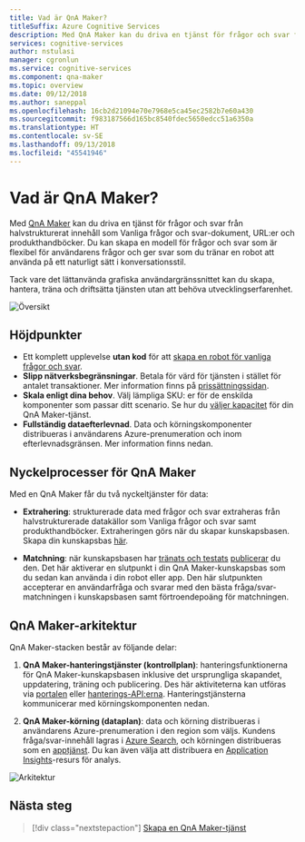 ```yaml
---
title: Vad är QnA Maker?
titleSuffix: Azure Cognitive Services
description: Med QnA Maker kan du driva en tjänst för frågor och svar från halvstrukturerat innehåll som Vanliga frågor och svar-dokument, URL:er och produkthandböcker.
services: cognitive-services
author: nstulasi
manager: cgronlun
ms.service: cognitive-services
ms.component: qna-maker
ms.topic: overview
ms.date: 09/12/2018
ms.author: saneppal
ms.openlocfilehash: 16cb2d21094e70e7968e5ca45ec2582b7e60a430
ms.sourcegitcommit: f983187566d165bc8540fdec5650edcc51a6350a
ms.translationtype: HT
ms.contentlocale: sv-SE
ms.lasthandoff: 09/13/2018
ms.locfileid: "45541946"
---
```

# <a name="what-is-qna-maker"></a>Vad är QnA Maker?

Med [QnA Maker](https://qnamaker.ai) kan du driva en tjänst för frågor och svar från halvstrukturerat innehåll som Vanliga frågor och svar-dokument, URL:er och produkthandböcker. Du kan skapa en modell för frågor och svar som är flexibel för användarens frågor och ger svar som du tränar en robot att använda på ett naturligt sätt i konversationsstil.

Tack vare det lättanvända grafiska användargränssnittet kan du skapa, hantera, träna och driftsätta tjänsten utan att behöva utvecklingserfarenhet.

![Översikt](../media/qnamaker-overview-learnabout/overview.png)

## <a name="highlights"></a>Höjdpunkter

- Ett komplett upplevelse **utan kod** för att [skapa en robot för vanliga frågor och svar](https://aka.ms/qnamaker-docs-create-faqbot).
- **Slipp nätverksbegränsningar**. Betala för värd för tjänsten i stället för antalet transaktioner. Mer information finns på [prissättningssidan](https://aka.ms/qnamaker-docs-pricing).
- **Skala enligt dina behov**. Välj lämpliga SKU: er för de enskilda komponenter som passar ditt scenario. Se hur du [väljer kapacitet](https://aka.ms/qnamaker-docs-capacity) för din QnA Maker-tjänst.
- **Fullständig dataefterlevnad**. Data och körningskomponenter distribueras i användarens Azure-prenumeration och inom efterlevnadsgränsen. Mer information finns nedan.

## <a name="key-qna-maker-processes"></a>Nyckelprocesser för QnA Maker

Med en QnA Maker får du två nyckeltjänster för data:

* **Extrahering**: strukturerade data med frågor och svar extraheras från halvstrukturerade datakällor som Vanliga frågor och svar samt produkthandböcker. Extraheringen görs när du skapar kunskapsbasen. Skapa din kunskapsbas [här](https://aka.ms/qnamaker-docs-createkb).

* **Matchning**: när kunskapsbasen har [tränats och testats](https://aka.ms/qnamaker-docs-trainkb) [publicerar](https://aka.ms/qnamaker-docs-publishkb) du den. Det här aktiverar en slutpunkt i din QnA Maker-kunskapsbas som du sedan kan använda i din robot eller app. Den här slutpunkten accepterar en användarfråga och svarar med den bästa fråga/svar-matchningen i kunskapsbasen samt förtroendepoäng för matchningen.

## <a name="qna-maker-architecture"></a>QnA Maker-arkitektur

QnA Maker-stacken består av följande delar:

1. **QnA Maker-hanteringstjänster (kontrollplan)**: hanteringsfunktionerna för QnA Maker-kunskapsbasen inklusive det ursprungliga skapandet, uppdatering, träning och publicering. Des här aktiviteterna kan utföras via [portalen](https://qnamaker.ai) eller [hanterings-API:erna](https://aka.ms/qnamaker-v4-apis). Hanteringstjänsterna kommunicerar med körningskomponenten nedan.

2. **QnA Maker-körning (dataplan)**: data och körning distribueras i användarens Azure-prenumeration i den region som väljs. Kundens fråga/svar-innehåll lagras i [Azure Search](https://azure.microsoft.com/services/search/), och körningen distribueras som en [apptjänst](https://azure.microsoft.com/services/app-service/). Du kan även välja att distribuera en [Application Insights](https://azure.microsoft.com/services/application-insights/)-resurs för analys.

![Arkitektur](../media/qnamaker-overview-learnabout/architecture.png)

## <a name="next-steps"></a>Nästa steg

> [!div class="nextstepaction"]
> [Skapa en QnA Maker-tjänst](../how-to/set-up-qnamaker-service-azure.md)
